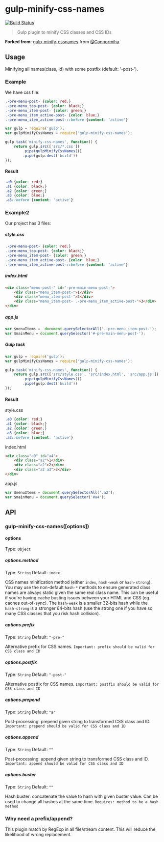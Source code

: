 # gulp-minify-css-names

[![Build Status](https://travis-ci.org/valeriansaliou/gulp-minify-css-names.svg?branch=master)](https://travis-ci.org/valeriansaliou/gulp-minify-css-names)

> Gulp plugin to minify CSS classes and CSS IDs

**Forked from**: [gulp-minify-cssnames](https://github.com/Connormiha/gulp-minify-cssnames) from [@Connormiha](https://github.com/Connormiha).

## Usage

Minifying all names(class, id) with some postfix (default: '-post-').

### Example

We have css file:

```css
.-pre-menu-post- {color: red;}
.-pre-menu_top-post- {color: black;}
.-pre-menu_item-post- {color: green;}
.-pre-menu_item_active-post- {color: blue;}
.-pre-menu_item_active-post-::before {content: 'active'}
```

```javascript
var gulp = require('gulp');
var gulpMinifyCssNames = require('gulp-minify-css-names');

gulp.task('minify-css-names', function() {
    return gulp.src(['src/*.css'])
        .pipe(gulpMinifyCssNames())
        .pipe(gulp.dest('build'))
});
```

#### Result

```css
.a0 {color: red;}
.a1 {color: black;}
.a2 {color: green;}
.a3 {color: blue;}
.a3::before {content: 'active'}
```

### Example2

Our project has 3 files:

##### style.css

```css
.-pre-menu-post- {color: red;}
.-pre-menu_top-post- {color: black;}
.-pre-menu_item-post- {color: green;}
.-pre-menu_item_active-post- {color: blue;}
.-pre-menu_item_active-post-::before {content: 'active'}
```

##### index.html

```html
<div class="menu-post-" id="-pre-main-menu-post-">
    <div class="menu_item-post-">1</div>
    <div class="menu_item-post-">2</div>
    <div class="menu_item-post- .-pre-menu_item_active-post-">3</div>
</div>
```
##### app.js

```javascript
var $menuItems =  document.querySelectorAll('.-pre-menu_item-post-');
var $mainMenu = document.querySelector('#-pre-main-menu-post-');
```

##### Gulp task

```javascript
var gulp = require('gulp');
var gulpMinifyCssNames = require('gulp-minify-css-names');

gulp.task('minify-css-names', function() {
    return gulp.src(['src/style.css', 'src/index.html', 'src/app.js'])
        .pipe(gulpMinifyCssNames())
        .pipe(gulp.dest('build'))
});
```

#### Result

style.css
```css
.a0 {color: red;}
.a1 {color: black;}
.a2 {color: green;}
.a3 {color: blue;}
.a3::before {content: 'active'}
```
index.html
```html
<div class="a0" id="a4">
    <div class="a2">1</div>
    <div class="a2">2</div>
    <div class="a2 a3">3</div>
</div>
```
app.js
```javascript
var $menuItems = document.querySelectorAll('.a2');
var $mainMenu = document.querySelector('#a4');
```

## API

### gulp-minify-css-names([options])

#### options

Type: `Object`

##### options.method

Type: `String`
Default: `index`

CSS names minification method (either `index`, `hash-weak` or `hash-strong`).
You may use the non-default `hash-*` methods to ensure generated class names are always static given the same real class name. This can be useful if you're having cache busting issues between your HTML and CSS (eg. caches out-of-sync). The `hash-weak` is a smaller 32-bits hash while the `hash-strong` is a stronger 64-bits hash (use the strong one if you have so many CSS classes that you risk hash collision).

##### options.prefix

Type: `String`
Default: `"-pre-"`

Alternative prefix for CSS names.
`Important: prefix should be valid for CSS class and ID`

##### options.postfix

Type: `String`
Default: `"-post-"`

Alternative postfix for CSS names.
`Important: postfix should be valid for CSS class and ID`

##### options.prepend

Type: `String`
Default: `"a"`

Post-processing: prepend given string to transformed CSS class and ID.
`Important: prepend should be valid for CSS class and ID`

##### options.append

Type: `String`
Default: `""`

Post-processing: append given string to transformed CSS class and ID.
`Important: append should be valid for CSS class and ID`

##### options.buster

Type: `String`
Default: `""`

Hash buster: concatenate the value to hash with given buster value. Can be used to change all hashes at the same time.
`Requires: method to be a hash method`

### Why need a prefix/append?

This plugin match by RegExp in all file/stream content. This will reduce the likelihood of wrong replacement.

[npm-url]: https://npmjs.org/package/gulp-minify-css-names
[npm-image]: https://img.shields.io/npm/v/gulp-minify-css-names.svg
